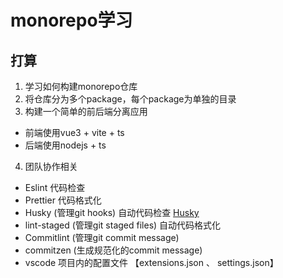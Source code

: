 <!--
 * @Author: zequan.wu
 * @Date: 2024-05-08 10:57:41
 * @LastEditors: zequan.wu
 * @LastEditTime: 2024-05-08 11:19:19
 * @FilePath: \monorepo-study\README.md
 * @Description:
 *
-->

# monorepo学习

## 打算

1. 学习如何构建monorepo仓库
2. 将仓库分为多个package，每个package为单独的目录
3. 构建一个简单的前后端分离应用

- 前端使用vue3 + vite + ts
- 后端使用nodejs + ts

4. 团队协作相关

- Eslint 代码检查
- Prettier 代码格式化
- Husky (管理git hooks) 自动代码检查
  [Husky](https://typicode.github.io/husky/)
- lint-staged (管理git staged files) 自动代码格式化
- Commitlint (管理git commit message)
- commitzen (生成规范化的commit message)
- vscode 项目内的配置文件 【extensions.json 、 settings.json】
